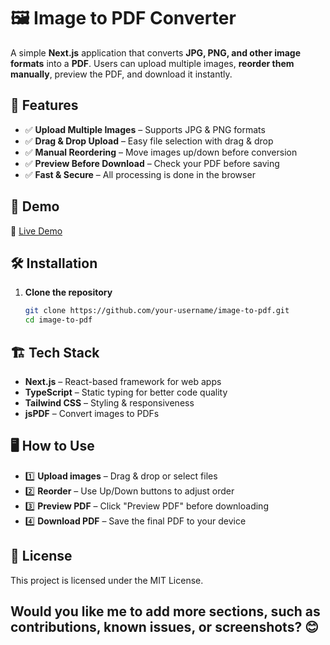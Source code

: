 # 🖼️ Image to PDF Converter
A simple **Next.js** application that converts **JPG, PNG, and other image formats** into a **PDF**. Users can upload multiple images, **reorder them manually**, preview the PDF, and download it instantly.

## 🚀 Features

- ✅ **Upload Multiple Images** – Supports JPG & PNG formats  
- ✅ **Drag & Drop Upload** – Easy file selection with drag & drop  
- ✅ **Manual Reordering** – Move images up/down before conversion  
- ✅ **Preview Before Download** – Check your PDF before saving  
- ✅ **Fast & Secure** – All processing is done in the browser  


## 📸 Demo  

🔗 [Live Demo](https://your-live-demo-link.com)  

## 🛠️ Installation  

1. **Clone the repository**  
   ```bash
   git clone https://github.com/your-username/image-to-pdf.git
   cd image-to-pdf

## 🏗️ Tech Stack
- **Next.js** – React-based framework for web apps
- **TypeScript** – Static typing for better code quality
- **Tailwind CSS** – Styling & responsiveness
- **jsPDF** – Convert images to PDFs

## 🖥️ How to Use
- 1️⃣ **Upload images** – Drag & drop or select files
- 2️⃣ **Reorder** – Use Up/Down buttons to adjust order
- 3️⃣ **Preview PDF** – Click "Preview PDF" before downloading
- 4️⃣ **Download PDF** – Save the final PDF to your device

## 📜 License
This project is licensed under the MIT License.

## Would you like me to add more sections, such as contributions, known issues, or screenshots? 😊
